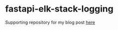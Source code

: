 # fastapi-elk-stack-logging

Supporting repository for my blog post [here](https://firasesbai.github.io/articles/2022/01/09/logging-with-elasticsearch.html)
